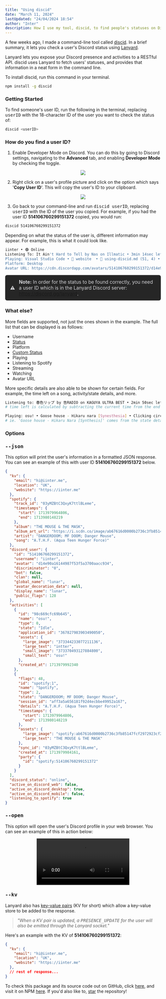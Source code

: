 ```yaml
---
title: "Using discid"
date: "March 11, 2024"
lastUpdated: "24/04/2024 18:54"
author: "Inter"
description: How I use my tool, discid, to find people's statuses on Discord, directly from the command line.
---
```


A few weeks ago, I made a command-line tool called [discid](https://discid.xyz). In a brief summary, it lets you check a user's Discord status using [Lanyard](https://github.com/phineas/lanyard).

Lanyard lets you expose your Discord presence and activities to a RESTful API. discid uses Lanyard to fetch users' statuses, and provides that information in a neat form in the command line.

To install discid, run this command in your terminal.

```bash
npm install -g discid
```

### Getting Started

To find someone's user ID, run the following in the terminal, replacing <kbd>userID</kbd> with the 18-character ID of the user you want to check the status of:

```bash
discid <userID>
```

### How do you find a user ID?

1. Enable Developer Mode on Discord. You can do this by going to Discord settings, navigating to the **Advanced** tab, and  enabling **Developer Mode** by checking the toggle.

<div align="center">
  <img src="/blog/using-discid/developer-mode-toggle.png">
</div>

2. Right click on a user's profile picture and click on the option which says '**Copy User ID**'. This will copy the user's ID to your clipboard.

<div align="center">
  <img src="/blog/using-discid/copy-user-id.png">
</div>

3. Go back to your command-line and run <kbd>discid userID</kbd>, replacing <kbd>userID</kbd> with the ID of the user you copied. For example, if you had the user ID **514106760299151372** copied, you would run:

```bash
discid 514106760299151372
```

Depending on what the status of the user is, different information may appear. For example, this is what it could look like.

```bash
iinter • 🟢 Online
Listening To: It Ain't Hard to Tell by Nas on Illmatic • 3min 14sec left
Playing: Visual Studio Code • 📂 website  • 📝 using-discid.md (51, 4) • 44min 39sec
Platform: Desktop
Avatar URL: https://cdn.discordapp.com/avatars/514106760299151372/d14e90a16144987f53f5a3700aacc934.png
```

<div style="padding: 0.8rem 1rem; background-color: #262626; border-radius: 0.375rem; font-size: 0.96rem; display: flex; align-items: center; color: #d4d4d8; margin-top: 10px;">
    <strong style="margin-right: 0.8rem;">⚠️</strong> 
    <span><strong>Note:</strong> In order for the status to be found correctly, you need a user ID which is in the Lanyard Discord server: <a href="https://discord.gg/lanyard" target="_blank" rel="noopener noreferrer">https://discord.gg/lanyard</a>.</span>
</div>

### What else?

More fields are supported, not just the ones shown in the example. The full list that can be displayed is as follows:

* Username
* [Status](https://support.discord.com/hc/en-us/articles/227779547-Changing-Online-Status)
* Platform
* [Custom Status](https://support.discord.com/hc/en-us/articles/360035407531-Custom-Status)
* Playing
* Listening to Spotify
* Streaming
* Watching
* Avatar URL

More specific details are also able to be shown for certain fields. For example, the time left on a song, activity/state details, and more.

```bash
Listening to: 春色リップ by 告RADIO on KAGUYA ULTRA BEST • 2min 50sec left
# time left is calculated by subtracting the current time from the end time. song name, artist, and album comes from other fields set in the 'activities' section.

Playing: osu! • Goose house - Hikaru nara [Synesthesia] • Clicking circles
# ie. 'Goose house - Hikaru Nara [Synthesis]' comes from the state details, which is set to that text.
```

### Options

### <kbd>--json</kbd>

This option will print the user's information in a formatted JSON response. You can see an example of this with user ID **514106760299151372** below.

```json
{
  "kv": {
    "email": "hi@iinter.me",
    "location": "UK",
    "website": "https://iinter.me"
  },
  "spotify": {
    "track_id": "03yMZBtC3QxyK7ttlBLeme",
    "timestamps": {
      "start": 1713979964806,
      "end": 1713980148219
    },
    "album": "THE MOUSE & THE MASK",
    "album_art_url": "https://i.scdn.co/image/ab67616d0000b2736c3fb85147fcf2972923cf2d",    
    "artist": "DANGERDOOM; MF DOOM; Danger Mouse",
    "song": "A.T.H.F. (Aqua Teen Hunger Force)"
  },
  "discord_user": {
    "id": "514106760299151372",
    "username": "iinter",
    "avatar": "d14e90a16144987f53f5a3700aacc934",
    "discriminator": "0",
    "bot": false,
    "clan": null,
    "global_name": "lunar",
    "avatar_decoration_data": null,
    "display_name": "lunar",
    "public_flags": 128
  },
  "activities": [
    {
      "id": "98c669cfc69b645",
      "name": "osu!",
      "type": 0,
      "state": "Idle",
      "application_id": "367827983903490050",
      "assets": {
        "large_image": "373344233077211136",
        "large_text": "intter",
        "small_image": "373370493127884800",
        "small_text": "osu!"
      },
      "created_at": 1713979992340
    },
    {
      "flags": 48,
      "id": "spotify:1",
      "name": "Spotify",
      "type": 2,
      "state": "DANGERDOOM; MF DOOM; Danger Mouse",
      "session_id": "aff3a5a656181f92d4ecbbe49952a167",
      "details": "A.T.H.F. (Aqua Teen Hunger Force)",
      "timestamps": {
        "start": 1713979964806,
        "end": 1713980148219
      },
      "assets": {
        "large_image": "spotify:ab67616d0000b2736c3fb85147fcf2972923cf2d",
        "large_text": "THE MOUSE & THE MASK"
      },
      "sync_id": "03yMZBtC3QxyK7ttlBLeme",
      "created_at": 1713979984161,
      "party": {
        "id": "spotify:514106760299151372"
      }
    }
  ],
  "discord_status": "online",
  "active_on_discord_web": false,
  "active_on_discord_desktop": true,
  "active_on_discord_mobile": false,
  "listening_to_spotify": true
}
```

### <kbd>--open</kbd>

This option will open the user's Discord profile in your web browser. You can see an example of this in action below:

<div align="center">
  <video src="/blog/using-discid/open-option-example.mp4" controls></video>
</div>

### <kbd>--kv</kbd>

Lanyard also has [key-value pairs](https://en.wikipedia.org/wiki/Name%E2%80%93value_pair) (KV for short) which allow a key-value store to be added to the response.

> *"When a KV pair is updated, a <kbd>PRESENCE_UPDATE</kbd> for the user will also be emitted through the Lanyard socket."*

Here's an example with the KV of **514106760299151372**:

```json
{
  "kv": {
    "email": "hi@iinter.me",
    "location": "UK",
    "website": "https://iinter.me"
  },
  // rest of response...
}
```

To check this package and its source code out on GitHub, click [here](https://github.com/inttter/discid), and visit it on NPM [here](https://npmjs.com/package/discid). If you'd also like to, [star](https://github.com/inttter/discid/stargazers) the repository!